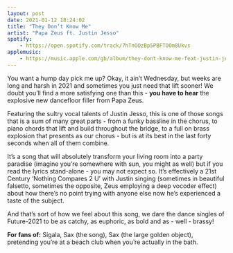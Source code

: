 ```yaml
---
layout: post
date: 2021-01-12 18:24:02
title: "They Don’t Know Me"
artist: "Papa Zeus ft. Justin Jesso"
spotify: 
    - https://open.spotify.com/track/7hTnOOzBp5PBFTOOm8Ukvs
applemusic: 
    - https://music.apple.com/gb/album/they-dont-know-me-feat-justin-jesso/1545626668?i=1545626669
---
```


You want a hump day pick me up? Okay, it ain’t Wednesday, but weeks are long and harsh in 2021 and sometimes you just need that lift sooner! We doubt you’ll find a more satisfying one than this - **you have to hear** the explosive new dancefloor filler from Papa Zeus. 

Featuring the sultry vocal talents of Justin Jesso, this is one of those songs that is a sum of many great parts - from a funky bassline in the chorus, to piano chords that lift and build throughout the bridge, to a full on brass explosion that presents as our chorus - but is at its best in the last forty seconds when all of them combine. 

It’s a song that will absolutely transform your living room into a party paradise (imagine you’re somewhere with sun, you might as well) but if you read the lyrics stand-alone - you may not expect so. It’s effectively a 21st Century ‘Nothing Compares 2 U’ with Justin singing (sometimes in beautiful falsetto, sometimes the opposite, Zeus employing a deep vocoder effect) about how there’s no point trying with anyone else now he’s experienced a taste of the subject.

And that’s sort of how we feel about this song, we dare the dance singles of Future-2021 to be as catchy, as euphoric, as bold and as - well - brassy!

**For fans of:** Sigala, Sax (the song), Sax (the large golden object), pretending you’re at a beach club when you’re actually in the bath. 
